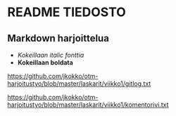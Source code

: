 # README TIEDOSTO
## Markdown harjoittelua
* *Kokeillaan italic fonttia*
* **Kokeillaan boldata**

https://github.com/jkokko/otm-harjoitustyo/blob/master/laskarit/viikko1/gitlog.txt

https://github.com/jkokko/otm-harjoitustyo/blob/master/laskarit/viikko1/komentorivi.txt
